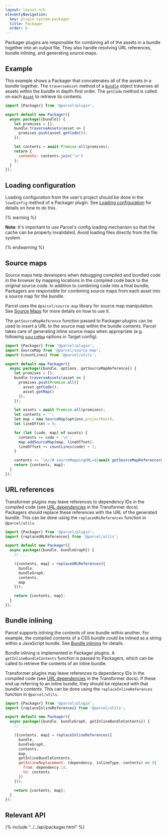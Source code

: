 ```yaml
---
layout: layout.njk
eleventyNavigation:
  key: plugin-system-packager
  title: Packager
  order: 8
---
```


Packager plugins are responsible for combining all of the assets in a bundle together into an output file. They also handle resolving URL references, bundle inlining, and generating source maps.

## Example

This example shows a Packager that concatenates all of the assets in a bundle together. The `traverseAsset` method of a [`Bundle`](/plugin-system/bundler/#Bundle) object traverses all assets within the bundle in depth-first order. The `getCode` method is called on each [`Asset`](/plugin-system/transformer/#BaseAsset) to retrieve its contents.

```javascript
import {Packager} from '@parcel/plugin';

export default new Packager({
  async package({bundle}) {
    let promises = [];
    bundle.traverseAssets(asset => {
      promises.push(asset.getCode());
    });

    let contents = await Promise.all(promises);
    return {
      contents: contents.join('\n')
    };
  }
});
```

## Loading configuration

Loading configuration from the user’s project should be done in the `loadConfig` method of a Packager plugin. See [Loading configuration](/plugin-system/authoring-plugins/#loading-configuration) for details on how to do this.

{% warning %}

**Note**: It's important to use Parcel's config loading mechanism so that the cache can be properly invalidated. Avoid loading files directly from the file system.

{% endwarning %}

## Source maps

Source maps help developers when debugging compiled and bundled code in the browser by mapping locations in the compiled code back to the original source code. In addition to combining code into a final bundle, Packagers are responsible for combining source maps from each asset into a source map for the bundle.

Parcel uses the `@parcel/source-map` library for source map manipulation. See [Source Maps](/plugin-system/source-maps/) for more details on how to use it.

The `getSourceMapReference` function passed to Packager plugins can be used to insert a URL to the source map within the bundle contents. Parcel takes care of generating inline source maps when appropriate (e.g. following [`sourceMap`](/features/targets/#sourcemap) options in Target config).

```javascript
import {Packager} from '@parcel/plugin';
import SourceMap from '@parcel/source-map';
import {countLines} from '@parcel/utils';

export default new Packager({
  async package({bundle, options, getSourceMapReference}) {
    let promises = [];
    bundle.traverseAssets(asset => {
      promises.push(Promise.all([
        asset.getCode(),
        asset.getMap()
      ]);
    });

    let assets = await Promise.all(promises);
    let contents = '';
    let map = new SourceMap(options.projectRoot);
    let lineOffset = 0;

    for (let [code, map] of assets) {
      contents += code + '\n';
      map.addSourceMap(map, lineOffset);
      lineOffset += countLines(code) + 1;
    }

    contents += `\n//# sourceMappingURL=${await getSourceMapReference(map)}\n`;
    return {contents, map};
  }
});
```

## URL references

Transformer plugins may leave references to dependency IDs in the compiled code (see [URL dependencies](/plugin-system/transformer/#url-dependencies) in the Transformer docs). Packagers should replace these references with the URL of the generated bundle. This can be done using the `replaceURLReferences` function in `@parcel/utils`.

```javascript
import {Packager} from '@parcel/plugin';
import {replaceURLReferences} from '@parcel/utils';

export default new Packager({
  async package({bundle, bundleGraph}) {
    // ...

    ({contents, map} = replaceURLReferences({
      bundle,
      bundleGraph,
      contents,
      map
    }));

    return {contents, map};
  }
});
```

## Bundle inlining

Parcel supports inlining the contents of one bundle within another. For example, the compiled contents of a CSS bundle could be inlined as a string within a JavaScript bundle. See [Bundle inlining](/features/bundle-inlining/) for details.

Bundle inlining is implemented in Packager plugins. A `getInlineBundleContents` function is passed to Packagers, which can be called to retrieve the contents of an inline bundle.

Transformer plugins may leave references to dependency IDs in the compiled code (see [URL dependencies](/plugin-system/transformer/#url-dependencies) in the Transformer docs). If these end up referring to an inline bundle, they should be replaced with that bundle's contents. This can be done using the `replaceInlineReferences` function in `@parcel/utils`.

```javascript
import {Packager} from '@parcel/plugin';
import {replaceInlineReferences} from '@parcel/utils';

export default new Packager({
  async package({bundle, bundleGraph, getInlineBundleContents}) {
    // ...

    ({contents, map} = replaceInlineReferences({
      bundle,
      bundleGraph,
      contents,
      map,
      getInlineBundleContents,
      getInlineReplacement: (dependency, inlineType, contents) => ({
        from: dependency.id,
        to: contents
      })
    }));

    return {contents, map};
  }
});
```

## Relevant API

{% include "../../api/packager.html" %}
